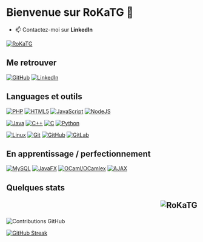 # Bienvenue sur RoKaTG 👋

- 📫 Contactez-moi sur **LinkedIn**

[![RoKaTG](https://github-profile-trophy.vercel.app/?username=RoKaTG&theme=onedark&rank=SECRET,SSS,SS,S,AAA,AA,A&no-bg=true&no-frame=true&margin-w=16)](https://github.com/ryo-ma/github-profile-trophy)

## Me retrouver

[![GitHub](https://img.shields.io/badge/-GitHub-000?&logo=GitHub&logoColor=FFF)](https://github.com/RoKaTG/)
[![LinkedIn](https://img.shields.io/badge/-LinkedIn-000?&logo=LinkedIn&logoColor=0A66C2)](https://www.linkedin.com/in/yassine-msilini-44a84b199/)

## Languages et outils

[![PHP](https://img.shields.io/badge/-PHP-000?&logo=PHP&logoColor=777BB4)](https://www.php.net)
[![HTML5](https://img.shields.io/badge/-HTML5-000?&logo=HTML5&logoColor=E34F26)](https://www.w3.org/html/)
[![JavaScript](https://img.shields.io/badge/-JavaScript-000?&logo=JavaScript&logoColor=F7DF1E)](https://developer.mozilla.org/en-US/docs/Web/JavaScript)
[![NodeJS](https://img.shields.io/badge/-NodeJS-000?&logo=nodedotjs&logoColor=success)](https://nodejs.org/en)


[![Java](https://img.shields.io/badge/-Java-000?&logo=oracle&logoColor=4479A1)](https://dev.java/)
[![C++](https://img.shields.io/badge/-C++-000?&logo=cplusplus&logoColor=#00599C)](https://isocpp.org/)
[![C](https://img.shields.io/badge/-C-000?&logo=C&logoColor=#A8B9CC)](https://www.iso.org/standard/74528.html)
[![Python](https://img.shields.io/badge/-Python-000?&logo=python&logoColor=#3776AB)](https://www.python.org/)


[![Linux](https://img.shields.io/badge/-Linux-000?&logo=Linux&logoColor=FCC624)](https://www.linux.org/)
[![Git](https://img.shields.io/badge/-Git-000?&logo=Git&logoColor=F05032)](https://git-scm.com/)
[![GitHub](https://img.shields.io/badge/-GitHub-000?&logo=GitHub&logoColor=FFF)](https://www.github.com/)
[![GitLab](https://img.shields.io/badge/-GitLab-000?&logo=GitLab&logoColor=FC6D26)](https://www.gitlab.com/)


## En apprentissage / perfectionnement

[![MySQL](https://img.shields.io/badge/-MySQL-000?&logo=MySQL&logoColor=4479A1)](https://www.mysql.com/)
[![JavaFX](https://img.shields.io/badge/-JavaFX-000?&logo=oracle&logoColor=#FF5A00)](https://openjfx.io/)
[![OCaml/OCamlex](https://img.shields.io/badge/-OCaml/OCamlex-000?&logo=ocaml&logoColor=#EC6813)](https://ocaml.org/)
[![AJAX](https://img.shields.io/badge/-AJAX-000?&logo=reactquery&logoColor=#FF4154)](https://www.w3schools.com/xml/ajax_intro.asp)

## Quelques stats  <p align="right"> <img src="https://komarev.com/ghpvc/?username=RoKaTG&label=Profile%20views&color=0e75b6&style=flat" alt="RoKaTG" /> </p>

![Contributions GitHub](https://github-readme-stats.vercel.app/api?username=RoKatG&custom_title=Contributions%20GitHub&show_icons=true&locale=fr&count_private=true&hide=stars,issues&bg_color=0d1117&hide_border=true&icon_color=52BFEA&text_color=FFF&title_color=52BFEA)

 [![GitHub Streak](https://github-readme-streak-stats.herokuapp.com?user=RoKaTG&hide_border=true&locale=fr&background=0d1117&ring=52BFEA&stroke=52BFEA&fire=52BFEA&sideNums=FFFFFF&currStreakLabel=FFFFFF&sideLabels=FFFFFF&dates=FFFFFF&currStreakNum=FFFFFF)](https://git.io/streak-stats) 
